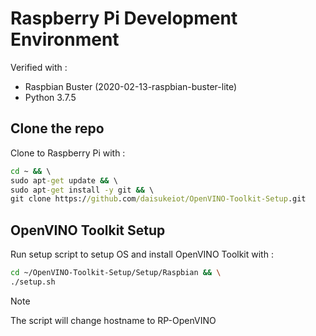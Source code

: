 # Raspberry Pi Development Environment

Verified with :

- Raspbian Buster (2020-02-13-raspbian-buster-lite)
- Python 3.7.5

## Clone the repo

Clone to Raspberry Pi with :

```cmd
cd ~ && \
sudo apt-get update && \
sudo apt-get install -y git && \
git clone https://github.com/daisukeiot/OpenVINO-Toolkit-Setup.git
```

## OpenVINO Toolkit Setup

Run setup script to setup OS and install OpenVINO Toolkit with :

```bash
cd ~/OpenVINO-Toolkit-Setup/Setup/Raspbian && \
./setup.sh
```

> [!NOTE]  
> The script will change hostname to RP-OpenVINO
